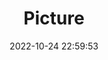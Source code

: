 ---
weight: 1
images:
- /images/edited/44.jpeg
title: Picture
date: 2022-10-24 22:59:53
tags:
- luminar
- work
---